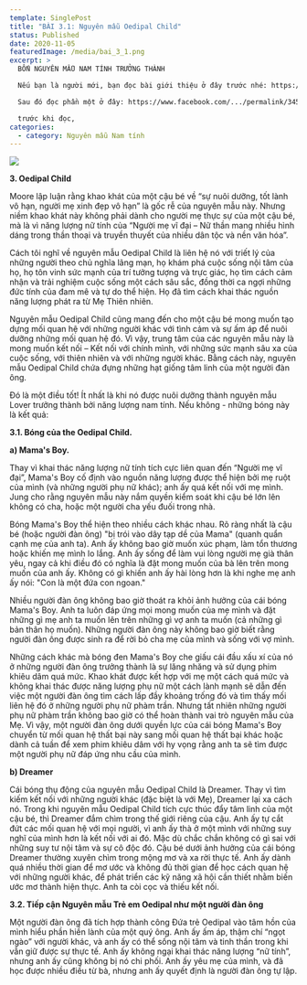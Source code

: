 ```yaml
---
template: SinglePost
title: "BÀI 3.1: Nguyên mẫu Oedipal Child"
status: Published
date: 2020-11-05
featuredImage: /media/bai_3_1.png
excerpt: >
  BỐN NGUYÊN MẪU NAM TÍNH TRƯỞNG THÀNH

  Nếu bạn là người mới, bạn đọc bài giới thiệu ở đây trước nhé: https://www.facebook.com/.../permalink/343998637045156/

  Sau đó đọc phần một ở đây: https://www.facebook.com/.../permalink/345169390261414/

  trước khi đọc,
categories:
  - category: Nguyên mẫu Nam tính
---
```

![](/media/bai_3_1.png)

**3. Oedipal Child**

Moore lập luận rằng khao khát của một cậu bé về “sự nuôi dưỡng, tốt lành vô hạn, người mẹ xinh đẹp vô hạn” là gốc rễ của nguyên mẫu này. Nhưng niềm khao khát này không phải dành cho người mẹ thực sự của một cậu bé, mà là vì năng lượng nữ tính của “Người mẹ vĩ đại – Nữ thần mang nhiều hình dáng trong thần thoại và truyền thuyết của nhiều dân tộc và nền văn hóa”.

Cách tôi nghĩ về nguyên mẫu Oedipal Child là liên hệ nó với triết lý của những người theo chủ nghĩa lãng mạn, họ khám phá cuộc sống nội tâm của họ, họ tôn vinh sức mạnh của trí tưởng tượng và trực giác, họ tìm cách cảm nhận và trải nghiệm cuộc sống một cách sâu sắc, đồng thời ca ngợi những đức tính của đam mê và tự do thể hiện. Họ đã tìm cách khai thác nguồn năng lượng phát ra từ Mẹ Thiên nhiên.

Nguyên mẫu Oedipal Child cũng mang đến cho một cậu bé mong muốn tạo dựng mối quan hệ với những người khác với tình cảm và sự ấm áp để nuôi dưỡng những mối quan hệ đó. Vì vậy, trung tâm của các nguyên mẫu này là mong muốn kết nối – Kết nối với chính mình, với những sức mạnh sâu xa của cuộc sống, với thiên nhiên và với những người khác. Bằng cách này, nguyên mẫu Oedipal Child chứa đựng những hạt giống tâm linh của một người đàn ông.

Đó là một điều tốt! Ít nhất là khi nó được nuôi dưỡng thành nguyên mẫu Lover trưởng thành bởi năng lượng nam tính. Nếu không - những bóng này là kết quả:

**3.1. Bóng của the Oedipal Child.**

**a) Mama's Boy.**

Thay vì khai thác năng lượng nữ tính tích cực liên quan đến “Người mẹ vĩ đại”, Mama's Boy cố định vào nguồn năng lượng được thể hiện bởi mẹ ruột của mình (và những người phụ nữ khác); anh ấy quá kết nối với mẹ mình. Jung cho rằng nguyên mẫu này nắm quyền kiểm soát khi cậu bé lớn lên không có cha, hoặc một người cha yếu đuối trong nhà.

Bóng Mama's Boy thể hiện theo nhiều cách khác nhau. Rõ ràng nhất là cậu bé (hoặc người đàn ông) "bị trói vào dây tạp dề của Mama" (quanh quẩn cạnh mẹ của anh ta). Anh ấy không bao giờ muốn xúc phạm, làm tổn thương hoặc khiến mẹ mình lo lắng. Anh ấy sống để làm vui lòng người mẹ già thân yêu, ngay cả khi điều đó có nghĩa là đặt mong muốn của bà lên trên mong muốn của anh ấy. Không có gì khiến anh ấy hài lòng hơn là khi nghe mẹ anh ấy nói: "Con là một đứa con ngoan."

Nhiều người đàn ông không bao giờ thoát ra khỏi ảnh hưởng của cái bóng Mama's Boy. Anh ta luôn đáp ứng mọi mong muốn của mẹ mình và đặt những gì mẹ anh ta muốn lên trên những gì vợ anh ta muốn (cả những gì bản thân họ muốn). Những người đàn ông này không bao giờ biết rằng người đàn ông được sinh ra để rời bỏ cha mẹ của mình và sống với vợ mình.

Những cách khác mà bóng đen Mama's Boy che giấu cái đầu xấu xí của nó ở những người đàn ông trưởng thành là sự lăng nhăng và sử dụng phim khiêu dâm quá mức. Khao khát được kết hợp với mẹ một cách quá mức và không khai thác được năng lượng phụ nữ một cách lành mạnh sẽ dẫn đến việc một người đàn ông tìm cách lấp đầy khoảng trống đó và tìm thấy mối liên hệ đó ở những người phụ nữ phàm trần. Nhưng tất nhiên những người phụ nữ phàm trần không bao giờ có thể hoàn thành vai trò nguyên mẫu của Mẹ. Vì vậy, một người đàn ông dưới quyền lực của cái bóng Mama's Boy chuyển từ mối quan hệ thất bại này sang mối quan hệ thất bại khác hoặc dành cả tuần để xem phim khiêu dâm với hy vọng rằng anh ta sẽ tìm được một người phụ nữ đáp ứng nhu cầu của mình.

**b) Dreamer**

Cái bóng thụ động của nguyên mẫu Oedipal Child là Dreamer. Thay vì tìm kiếm kết nối với những người khác (đặc biệt là với Mẹ), Dreamer lại xa cách nó. Trong khi nguyên mẫu Oedipal Child tích cực thúc đẩy tâm linh của một cậu bé, thì Dreamer đắm chìm trong thế giới riêng của cậu. Anh ấy tự cắt đứt các mối quan hệ với mọi người, vì anh ấy thà ở một mình với những suy nghĩ của mình hơn là kết nối với ai đó. Mặc dù chắc chắn không có gì sai với những suy tư nội tâm và sự cô độc đó. Cậu bé dưới ảnh hưởng của cái bóng Dreamer thường xuyên chìm trong mộng mơ và xa rời thực tế. Anh ấy dành quá nhiều thời gian để mơ ước và không đủ thời gian để học cách quan hệ với những người khác, để phát triển các kỹ năng xã hội cần thiết nhằm biến ước mơ thành hiện thực. Anh ta còi cọc và thiếu kết nối.

**3.2. Tiếp cận Nguyên mẫu Trẻ em Oedipal như một người đàn ông**

Một người đàn ông đã tích hợp thành công Đứa trẻ Oedipal vào tâm hồn của mình hiểu phần hiền lành của một quý ông. Anh ấy ấm áp, thậm chí “ngọt ngào” với người khác, và anh ấy có thể sống nội tâm và tinh thần trong khi vẫn giữ được sự thực tế. Anh ấy không ngại khai thác năng lượng “nữ tính”, nhưng anh ấy cũng không bị nó chi phối. Anh ấy yêu mẹ của mình, và đã học được nhiều điều từ bà, nhưng anh ấy quyết định là người đàn ông tự lập.